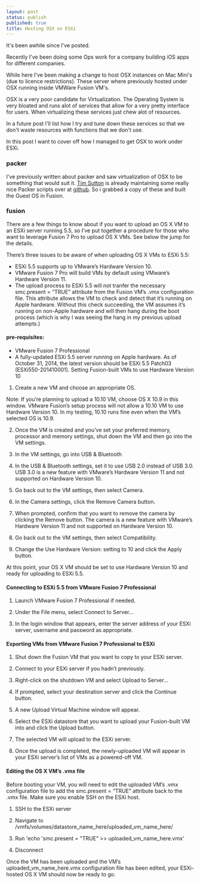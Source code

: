 ```yaml
---
layout: post
status: publish
published: true
title: Hosting OSX on ESXi
---
```

It's been awhile since I've posted.

Recently I've been doing some Ops work for a company building iOS apps for different companies.

While here I've been making a change to host OSX instances on Mac Mini's (due to licence restrictions). These server where previously hosted under OSX running inside VMWare Fusion VM's.

OSX is a very poor candidate for Virtualization. The Operating System is very bloated and runs alot of services that allow for a very pretty interface for users. When virtualizing these services just chew alot of resources.

In a future post I'll list how I try and tune down these services so that we don't waste resources with functions that we don't use.

In this post I want to cover off how I managed to get OSX to work under ESXi.

### packer

I've previously written about packer and saw virtualization of OSX to be something that would suit it. <a href="http://macops.ca">Tim Sutton</a> is already maintaining some really nice Packer scripts over at <a href="https://github.com/timsutton/osx-vm-templates">github</a>. So i grabbed a copy of these and built the Guest OS in Fusion.

### fusion

There are a few things to know about if you want to upload an OS X VM to an ESXi server running 5.5, so I’ve put together a procedure for those who want to leverage Fusion 7 Pro to upload OS X VMs. See below the jump for the details.

There’s three issues to be aware of when uploading OS X VMs to ESXi 5.5:

* ESXi 5.5 supports up to VMware’s Hardware Version 10.
* VMware Fusion 7 Pro will build VMs by default using VMware’s Hardware Version 11.
* The upload process to ESXi 5.5 will not tranfer the necessary smc.present = “TRUE” attribute from the Fusion VM’s .vmx configuration file. This attribute allows the VM to check and detect that it’s running on Apple hardware. Without this check succeeding, the VM assumes it’s running on non-Apple hardware and will then hang during the boot process (which is why I was seeing the hang in my previous upload attempts.)

#### pre-requisites:

* VMware Fusion 7 Professional
* A fully-updated ESXi 5.5 server running on Apple hardware. As of October 31, 2014, the latest version should be ESXi 5.5 Patch03 (ESXi550-201410001).
Setting Fusion-built VMs to use Hardware Version 10

1. Create a new VM and choose an appropriate OS.

Note: If you’re planning to upload a 10.10 VM, choose OS X 10.9 in this window. VMware Fusion’s setup process will not allow a 10.10 VM to use Hardware Version 10. In my testing, 10.10 runs fine even when the VM’s selected OS is 10.9.

2. Once the VM is created and you’ve set your preferred memory, processor and memory settings, shut down the VM and then go into the VM settings.

3. In the VM settings, go into USB & Bluetooth

4. In the USB & Bluetooth settings, set it to use USB 2.0 instead of USB 3.0. USB 3.0 is a new feature with VMware’s Hardware Version 11 and not supported on Hardware Version 10.

5. Go back out to the VM settings, then select Camera.

6. In the Camera settings, click the Remove Camera button.

7. When prompted, confirm that you want to remove the camera by clicking the Remove button. The camera is a new feature with VMware’s Hardware Version 11 and not supported on Hardware Version 10.

8. Go back out to the VM settings, then select Compatibility.

9. Change the Use Hardware Version: setting to 10 and click the Apply button.

At this point, your OS X VM should be set to use Hardware Version 10 and ready for uploading to ESXi 5.5.

#### Connecting to ESXi 5.5 from VMware Fusion 7 Professional

1. Launch VMware Fusion 7 Professional if needed.

2. Under the File menu, select Connect to Server…

3. In the login window that appears, enter the server address of your ESXi server, username and password as appropriate.

#### Exporting VMs from VMware Fusion 7 Professional to ESXi

1. Shut down the Fusion VM that you want to copy to your ESXi server.

2. Connect to your ESXi server if you hadn’t previously.

3. Right-click on the shutdown VM and select Upload to Server…

4. If prompted, select your destination server and click the Continue button.

5. A new Upload Virtual Machine window will appear.

6. Select the ESXi datastore that you want to upload your Fusion-built VM into and click the Upload button.

7. The selected VM will upload to the ESXi server.

8. Once the upload is completed, the newly-uploaded VM will appear in your ESXi server’s list of VMs as a powered-off VM.

#### Editing the OS X VM’s .vmx file

Before booting your VM, you will need to edit the uploaded VM’s .vmx configuration file to add the smc.present = “TRUE” attribute back to the .vmx file. Make sure you enable SSH on the ESXi host.

1. SSH to the ESXi server

2. Navigate to /vmfs/volumes/datastore_name_here/uploaded_vm_name_here/

3. Run 'echo 'smc.present = "TRUE" >> uploaded_vm_name_here.vmx'

4. Disconnect

Once the VM has been uploaded and the VM’s uploaded_vm_name_here.vmx configuration file has been edited, your ESXi-hosted OS X VM should now be ready to go.
